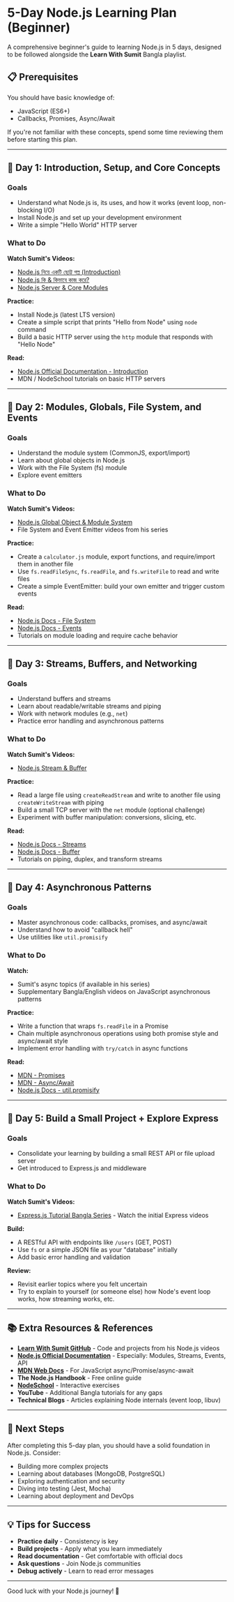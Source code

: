 # 5-Day Node.js Learning Plan (Beginner)

A comprehensive beginner's guide to learning Node.js in 5 days, designed to be followed alongside the **Learn With Sumit** Bangla playlist.

## 📋 Prerequisites

You should have basic knowledge of:
- JavaScript (ES6+)
- Callbacks, Promises, Async/Await

If you're not familiar with these concepts, spend some time reviewing them before starting this plan.

---

## 📅 Day 1: Introduction, Setup, and Core Concepts

### Goals
- Understand what Node.js is, its uses, and how it works (event loop, non-blocking I/O)
- Install Node.js and set up your development environment
- Write a simple "Hello World" HTTP server

### What to Do

**Watch Sumit's Videos:**
- [Node.js নিয়ে একটি ছোট্ট গল্প (Introduction)](https://www.youtube.com/playlist?list=PLHiZ4m8vCp9PHnOIT7gd30PCBoYCpGoQM)
- [Node.js কি & কিভাবে কাজ করে?](https://m.youtube.com/watch?v=qImH1bFubW4)
- [Node.js Server & Core Modules](https://m.youtube.com/watch?v=6Yv3YXgPBJU)

**Practice:**
- Install Node.js (latest LTS version)
- Create a simple script that prints "Hello from Node" using `node` command
- Build a basic HTTP server using the `http` module that responds with "Hello Node"

**Read:**
- [Node.js Official Documentation - Introduction](https://nodejs.org/en/docs/)
- MDN / NodeSchool tutorials on basic HTTP servers

---

## 📅 Day 2: Modules, Globals, File System, and Events

### Goals
- Understand the module system (CommonJS, export/import)
- Learn about global objects in Node.js
- Work with the File System (fs) module
- Explore event emitters

### What to Do

**Watch Sumit's Videos:**
- [Node.js Global Object & Module System](https://www.youtube.com/watch?v=IFBeIUX3J8M)
- File System and Event Emitter videos from his series

**Practice:**
- Create a `calculator.js` module, export functions, and require/import them in another file
- Use `fs.readFileSync`, `fs.readFile`, and `fs.writeFile` to read and write files
- Create a simple EventEmitter: build your own emitter and trigger custom events

**Read:**
- [Node.js Docs - File System](https://nodejs.org/api/fs.html)
- [Node.js Docs - Events](https://nodejs.org/api/events.html)
- Tutorials on module loading and require cache behavior

---

## 📅 Day 3: Streams, Buffers, and Networking

### Goals
- Understand buffers and streams
- Learn about readable/writable streams and piping
- Work with network modules (e.g., `net`)
- Practice error handling and asynchronous patterns

### What to Do

**Watch Sumit's Videos:**
- [Node.js Stream & Buffer](https://m.youtube.com/watch?v=BPdRVquo5pg)

**Practice:**
- Read a large file using `createReadStream` and write to another file using `createWriteStream` with piping
- Build a small TCP server with the `net` module (optional challenge)
- Experiment with buffer manipulation: conversions, slicing, etc.

**Read:**
- [Node.js Docs - Streams](https://nodejs.org/api/stream.html)
- [Node.js Docs - Buffer](https://nodejs.org/api/buffer.html)
- Tutorials on piping, duplex, and transform streams

---

## 📅 Day 4: Asynchronous Patterns

### Goals
- Master asynchronous code: callbacks, promises, and async/await
- Understand how to avoid "callback hell"
- Use utilities like `util.promisify`

### What to Do

**Watch:**
- Sumit's async topics (if available in his series)
- Supplementary Bangla/English videos on JavaScript asynchronous patterns

**Practice:**
- Write a function that wraps `fs.readFile` in a Promise
- Chain multiple asynchronous operations using both promise style and async/await style
- Implement error handling with `try/catch` in async functions

**Read:**
- [MDN - Promises](https://developer.mozilla.org/en-US/docs/Web/JavaScript/Reference/Global_Objects/Promise)
- [MDN - Async/Await](https://developer.mozilla.org/en-US/docs/Learn/JavaScript/Asynchronous/Async_await)
- [Node.js Docs - util.promisify](https://nodejs.org/api/util.html#util_util_promisify_original)

---

## 📅 Day 5: Build a Small Project + Explore Express

### Goals
- Consolidate your learning by building a small REST API or file upload server
- Get introduced to Express.js and middleware

### What to Do

**Watch Sumit's Videos:**
- [Express.js Tutorial Bangla Series](https://www.youtube.com/playlist?list=PLHiZ4m8vCp9PHnOIT7gd30PCBoYCpGoQM) - Watch the initial Express videos

**Build:**
- A RESTful API with endpoints like `/users` (GET, POST)
- Use `fs` or a simple JSON file as your "database" initially
- Add basic error handling and validation

**Review:**
- Revisit earlier topics where you felt uncertain
- Try to explain to yourself (or someone else) how Node's event loop works, how streaming works, etc.

---

## 📚 Extra Resources & References

- **[Learn With Sumit GitHub](https://github.com/learnwithsumit)** - Code and projects from his Node.js videos
- **[Node.js Official Documentation](https://nodejs.org/en/docs/)** - Especially: Modules, Streams, Events, API
- **[MDN Web Docs](https://developer.mozilla.org/)** - For JavaScript async/Promise/async-await
- **The Node.js Handbook** - Free online guide
- **[NodeSchool](https://nodeschool.io/)** - Interactive exercises
- **YouTube** - Additional Bangla tutorials for any gaps
- **Technical Blogs** - Articles explaining Node internals (event loop, libuv)

---

## 🎯 Next Steps

After completing this 5-day plan, you should have a solid foundation in Node.js. Consider:
- Building more complex projects
- Learning about databases (MongoDB, PostgreSQL)
- Exploring authentication and security
- Diving into testing (Jest, Mocha)
- Learning about deployment and DevOps

---

## 💡 Tips for Success

- **Practice daily** - Consistency is key
- **Build projects** - Apply what you learn immediately
- **Read documentation** - Get comfortable with official docs
- **Ask questions** - Join Node.js communities
- **Debug actively** - Learn to read error messages

---

Good luck with your Node.js journey! 🚀